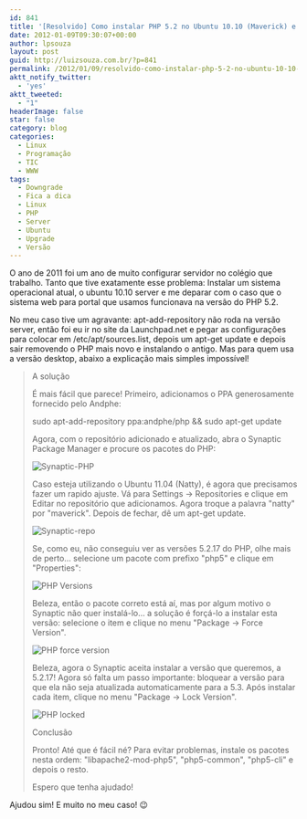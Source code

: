 ```yaml
---
id: 841
title: '[Resolvido] Como instalar PHP 5.2 no Ubuntu 10.10 (Maverick) e 11.04 (Natty)'
date: 2012-01-09T09:30:07+00:00
author: lpsouza
layout: post
guid: http://luizsouza.com.br/?p=841
permalink: /2012/01/09/resolvido-como-instalar-php-5-2-no-ubuntu-10-10-maverick-e-11-04-natty/
aktt_notify_twitter:
  - 'yes'
aktt_tweeted:
  - "1"
headerImage: false
star: false
category: blog
categories:
  - Linux
  - Programação
  - TIC
  - WWW
tags:
  - Downgrade
  - Fica a dica
  - Linux
  - PHP
  - Server
  - Ubuntu
  - Upgrade
  - Versão
---
```

O ano de 2011 foi um ano de muito configurar servidor no colégio que trabalho. Tanto que tive exatamente esse problema: Instalar um sistema operacional atual, o ubuntu 10.10 server e me deparar com o caso que o sistema web para portal que usamos funcionava na versão do PHP 5.2.

No meu caso tive um agravante: apt-add-repository não roda na versão server, então foi eu ir no site da Launchpad.net e pegar as configurações para colocar em /etc/apt/sources.list, depois um apt-get update e depois sair removendo o PHP mais novo e instalando o antigo. Mas para quem usa a versão desktop, abaixo a explicação mais simples impossível!

> A solução
>
> É mais fácil que parece! Primeiro, adicionamos o PPA generosamente fornecido pelo Andphe:
>
> sudo apt-add-repository ppa:andphe/php && sudo apt-get update
>
> Agora, com o repositório adicionado e atualizado, abra o Synaptic Package Manager e procure os pacotes do PHP:
>
> ![Synaptic-PHP](https://luizsouza.com.br/wp-content/upload/2012/01/synaptic-php.jpg)
>
> Caso esteja utilizando o Ubuntu 11.04 (Natty), é agora que precisamos fazer um rapido ajuste. Vá para Settings -> Repositories e clique em Editar no repositório que adicionamos. Agora troque a palavra "natty" por "maverick". Depois de fechar, dê um apt-get update.
>
> ![Synaptic-repo](https://luizsouza.com.br/wp-content/uploads/2012/01/synaptic-repo-version.jpg)
>
> Se, como eu, não conseguiu ver as versões 5.2.17 do PHP, olhe mais de perto... selecione um pacote com prefixo "php5" e clique em "Properties":
>
> ![PHP Versions](https://luizsouza.com.br/wp-content/upload/2012/01/synaptic-php-versions.jpg)
>
> Beleza, então o pacote correto está aí, mas por algum motivo o Synaptic não quer instalá-lo... a solução é forçá-lo a instalar esta versão: selecione o item e clique no menu "Package -> Force Version".
>
> ![PHP force version](https://luizsouza.com.br/wp-content/upload/2012/01/synaptic-php-force.jpg)
>
> Beleza, agora o Synaptic aceita instalar a versão que queremos, a 5.2.17! Agora só falta um passo importante: bloquear a versão para que ela não seja atualizada automaticamente para a 5.3. Após instalar cada item, clique no menu "Package -> Lock Version".
>
> ![PHP locked](https://luizsouza.com.br/wp-content/upload/2012/01/synaptic-php-locked.jpg)
>
> Conclusão
>
> Pronto! Até que é fácil né? Para evitar problemas, instale os pacotes nesta ordem: "libapache2-mod-php5", "php5-common", "php5-cli" e depois o resto.
>
> Espero que tenha ajudado!

Ajudou sim! E muito no meu caso! 😉
